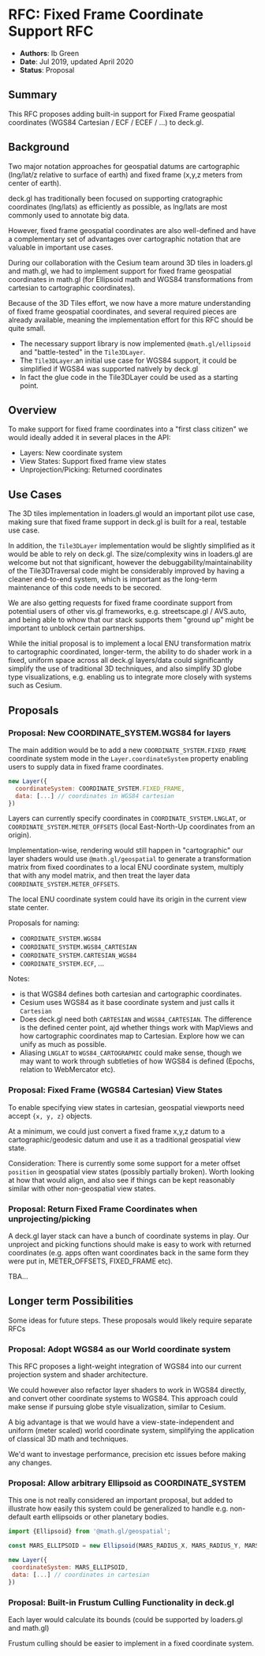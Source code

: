# RFC: Fixed Frame Coordinate Support RFC

* **Authors**: Ib Green
* **Date**: Jul 2019, updated April 2020
* **Status**: Proposal

## Summary

This RFC proposes adding built-in support for Fixed Frame geospatial coordinates (WGS84 Cartesian / ECF / ECEF / ...) to deck.gl.


## Background

Two major notation approaches for geospatial datums are cartographic (lng/lat/z relative to surface of earth) and fixed frame (x,y,z meters from center of earth).

deck.gl has traditionally been focused on supporting cratographic coordinates (lng/lats) as efficiently as possible, as lng/lats are most commonly used to annotate big data.

However, fixed frame geospatial coordinates are also well-defined and have a complementary set of advantages over cartographic notation that are valuable in important use cases.

During our collaboration with the Cesium team around 3D tiles in loaders.gl and math.gl, we had to implement support for fixed frame geospatial coordinates in math.gl (for Ellipsoid math and WGS84 transformations from cartesian to cartographic coordinates).

Because of the 3D Tiles effort, we now have a more mature understanding of fixed frame geospatial coordinates,
and several required pieces are already available, meaning the implementation effort for this RFC should be quite small.

- The necessary support library is now implemented `@math.gl/ellipsoid` and "battle-tested" in the `Tile3DLayer`.
- The `Tile3DLayer`.an initial use case for WGS84 support, it could be simplified if WGS84 was supported natively by deck.gl
- In fact the glue code in the Tile3DLayer could be used as a starting point.


## Overview

To make support for fixed frame coordinates into a "first class citizen" we would ideally added it in several places in the API:
* Layers: New coordinate system
* View States: Support fixed frame view states
* Unprojection/Picking: Returned coordinates


## Use Cases

The 3D tiles implementation in loaders.gl would an important pilot use case, making sure that fixed frame support in deck.gl is built for a real, testable use case.

In addition, the `Tile3DLayer` implementation would be slightly simplified as it would be able to rely on deck.gl. The size/complexity wins in loaders.gl are welcome but not that significant, however the debuggability/maintainability of the Tile3DTraversal code might be considerably improved by having a cleaner end-to-end system, which is important as the long-term maintenance of this code needs to be secored.

We are also getting requests for fixed frame coordinate support from potential users of other vis.gl frameworks, e.g. streetscape.gl / AVS.auto, and being able to whow that our stack supports them "ground up" might be important to unblock certain partnerships.

While the initial proposal is to implement a local ENU transformation matrix to cartographic coordinated, longer-term, the ability to do shader work in a fixed, uniform space across all deck.gl layers/data could significantly simplify the use of traditional 3D techniques, and also simplify 3D globe type visualizations, e.g. enabling us to integrate more closely with systems such as Cesium.


## Proposals

### Proposal: New COORDINATE_SYSTEM.WGS84 for layers

The main addition would be to add a new `COORDINATE_SYSTEM.FIXED_FRAME` coordinate system mode in the `Layer.coordinateSystem` property enabling users to supply data in fixed frame coordinates.

```js
new Layer({
  coordinateSystem: COORDINATE_SYSTEM.FIXED_FRAME,
  data: [...] // coordinates in WGS84 cartesian
})
```

Layers can currently specify coordinates in `COORDINATE_SYSTEM.LNGLAT`, or `COORDINATE_SYSTEM.METER_OFFSETS` (local East-North-Up coordinates from an origin).

Implementation-wise, rendering would still happen in "cartographic" our layer shaders would use `@math.gl/geospatial` to generate a transformation matrix from fixed coordinates to a local ENU coordinate system, multiply that with any model matrix, and then treat the layer data `COORDINATE_SYSTEM.METER_OFFSETS`.

The local ENU coordinate system could have its origin in the current view state center.

Proposals for naming:

- `COORDINATE_SYSTEM.WGS84`
- `COORDINATE_SYSTEM.WGS84_CARTESIAN`
- `COORDINATE_SYSTEM.CARTESIAN_WGS84`
- `COORDINATE_SYSTEM.ECF`, ...

Notes:
- is that WGS84 defines both cartesian and cartographic coordinates.
- Cesium uses WGS84 as it base coordinate system and just calls it `Cartesian`
- Does deck.gl need both `CARTESIAN` and `WGS84_CARTESIAN`. The difference is the defined center point, ajd whether things work with MapViews and how cartographic coordinates map to Cartesian. Explore how we can unify as much as possible.
- Aliasing `LNGLAT` to `WGS84_CARTOGRAPHIC` could make sense, though we may want to work through subtleties of how WGS84 is defined (Epochs, relation to WebMercator etc).


### Proposal: Fixed Frame (WGS84 Cartesian) View States

To enable specifying view states in cartesian, geospatial viewports need accept `{x, y, z}` objects.

At a minimum, we could just convert a fixed frame x,y,z datum to a cartographic/geodesic datum and use it as a traditional geospatial view state.

Consideration: There is currently some some support for a meter offset `position` in geospatial view states (possibly partially broken). Worth looking at how that would align, and also see if things can be kept reasonably similar with other non-geospatial view states.


### Proposal: Return Fixed Frame Coordinates when unprojecting/picking

A deck.gl layer stack can have a bunch of coordinate systems in play. Our unproject and picking functions should make is easy to work with returned coordinates (e.g. apps often want coordinates back in the same form they were put in, METER_OFFSETS, FIXED_FRAME etc).

TBA...


## Longer term Possibilities

Some ideas for future steps. These proposals would likely require separate RFCs

### Proposal: Adopt WGS84 as our World coordinate system

This RFC proposes a light-weight integration of WGS84 into our current projection system and shader architecture.

We could however also refactor layer shaders to work in WGS84 directly, and convert other coordinate systems to WGS84. This approach could make sense if pursuing globe style visualization, similar to Cesium.

A big advantage is that we would have a view-state-independent and uniform (meter scaled) world coordinate system, simplifying the application of classical 3D math and techniques.

We'd want to investage performance, precision etc issues before making any changes.


### Proposal: Allow arbitrary Ellipsoid as COORDINATE_SYSTEM

This one is not really considered an important proposal, but added to illustrate how easily this system could be generalized to handle e.g. non-default earth ellipsoids or other planetary bodies.

 ```js
import {Ellipsoid} from '@math.gl/geospatial';

const MARS_ELLIPSOID = new Ellipsoid(MARS_RADIUS_X, MARS_RADIUS_Y, MARS_RADIUS_Z);

new Layer({
  coordinateSystem: MARS_ELLIPSOID,
  data: [...] // coordinates in cartesian
})
```

### Proposal: Built-in Frustum Culling Functionality in deck.gl

Each layer would calculate its bounds (could be supported by loaders.gl and math.gl)

Frustum culling should be easier to implement in a fixed coordinate system.
